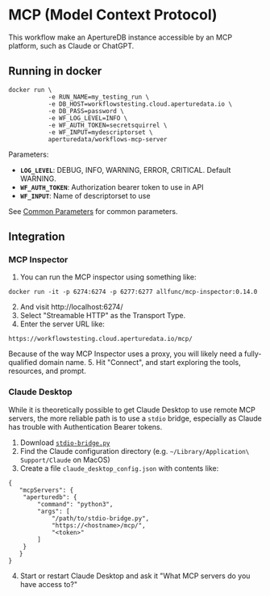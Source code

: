 # MCP (Model Context Protocol)

This workflow make an ApertureDB instance accessible by an MCP platform, such as Claude or ChatGPT.

## Running in docker

```
docker run \
           -e RUN_NAME=my_testing_run \
           -e DB_HOST=workflowstesting.cloud.aperturedata.io \
           -e DB_PASS=password \
           -e WF_LOG_LEVEL=INFO \
           -e WF_AUTH_TOKEN=secretsquirrel \
           -e WF_INPUT=mydescriptorset \
           aperturedata/workflows-mcp-server
```

Parameters: 
* **`LOG_LEVEL`**: DEBUG, INFO, WARNING, ERROR, CRITICAL. Default WARNING.
* **`WF_AUTH_TOKEN`**: Authorization bearer token to use in API
* **`WF_INPUT`**: Name of descriptorset to use

See [Common Parameters](../../README.md#common-parameters) for common parameters.

## Integration 

### MCP Inspector 

1. You can run the MCP inspector using something like:

```
docker run -it -p 6274:6274 -p 6277:6277 allfunc/mcp-inspector:0.14.0
```

2. And visit http://localhost:6274/
3. Select "Streamable HTTP" as the Transport Type.
4. Enter the server URL like:
```
https://workflowstesting.cloud.aperturedata.io/mcp/
```
Because of the way MCP Inspector uses a proxy, you will likely need a fully-qualified domain name.
5. Hit "Connect", and start exploring the tools, resources, and prompt.

### Claude Desktop 

While it is theoretically possible to get Claude Desktop to use remote MCP servers, the more reliable path is to use a `stdio` bridge, especially as Claude has trouble with Authentication Bearer tokens.

1. Download [`stdio-bridge.py`](./stdio-bridge.py)
2. Find the Claude configuration directory (e.g. `~/Library/Application\ Support/Claude` on MacOS)
3. Create a file `claude_desktop_config.json` with contents like:
```
{
   "mcpServers": {
    "aperturedb": {
        "command": "python3",
        "args": [
            "/path/to/stdio-bridge.py",
            "https://<hostname>/mcp/",
            "<token>"
        ]
    }
   }
}
```

4. Start or restart Claude Desktop and ask it "What MCP servers do you have access to?"